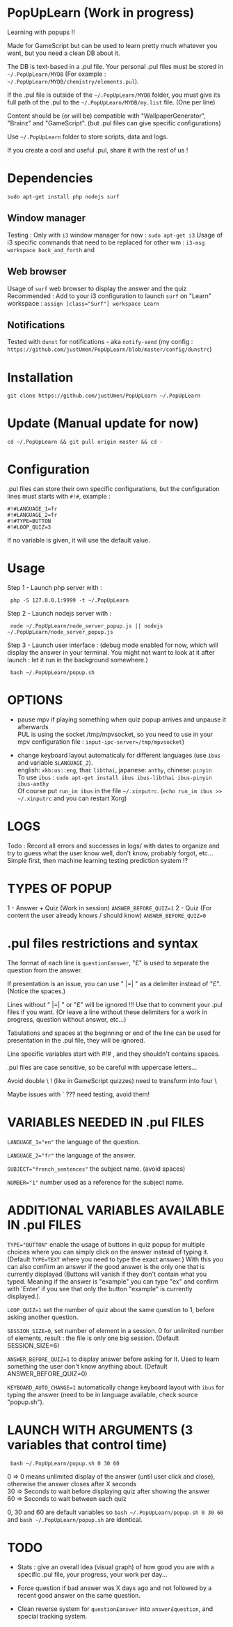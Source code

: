 # PopUpLearn (Work in progress)

Learning with popups !!  

Made for GameScript but can be used to learn pretty much whatever you want, but you need a clean DB about it.  

The DB is text-based in a .pul file. Your personal .pul files must be stored in `~/.PopUpLearn/MYDB` (For example : `~/.PopUpLearn/MYDB/chemistry/elements.pul`).  

If the .pul file is outside of the `~/.PopUpLearn/MYDB` folder, you must give its full path of the .pul to the `~/.PopUpLearn/MYDB/my.list` file. (One per line)  

Content should be (or will be) compatible with "WallpaperGenerator", "Brainz" and "GameScript". (but .pul files can give specific configurations)  

Use `~/.PopUpLearn` folder to store scripts, data and logs.  

If you create a cool and useful .pul, share it with the rest of us !  

# Dependencies

    sudo apt-get install php nodejs surf

## Window manager

Testing : Only with `i3` window manager for now : `sudo apt-get i3`
Usage of i3 specific commands that need to be replaced for other wm : `i3-msg workspace back_and_forth` and  

## Web browser  

Usage of `surf` web browser to display the answer and the quiz  
Recommended : Add to your i3 configuration to launch `surf` on "Learn" workspace : `assign [class="Surf"] workspace Learn`

## Notifications  

Tested with `dunst` for notifications - aka `notify-send` (my config : `https://github.com/justUmen/PopUpLearn/blob/master/config/dunstrc`)  

# Installation

    git clone https://github.com/justUmen/PopUpLearn ~/.PopUpLearn

# Update (Manual update for now)

	cd ~/.PopUpLearn && git pull origin master && cd -

# Configuration

.pul files can store their own specific configurations, but the configuration lines must starts with `#!#`, example :  

    #!#LANGUAGE_1=fr
    #!#LANGUAGE_2=fr
    #!#TYPE=BUTTON
    #!#LOOP_QUIZ=3

If no variable is given, it will use the default value.  

# Usage

Step 1 - Launch php server with :  

     php -S 127.0.0.1:9999 -t ~/.PopUpLearn

Step 2 - Launch nodejs server with :  

     node ~/.PopUpLearn/node_server_popup.js || nodejs ~/.PopUpLearn/node_server_popup.js

Step 3 - Launch user interface : (debug mode enabled for now, which will display the answer in your terminal. You might not want to look at it after launch : let it run in the background somewhere.)  

     bash ~/.PopUpLearn/popup.sh

# OPTIONS

- pause mpv if playing something when quiz popup arrives and unpause it afterwards  
PUL is using the socket /tmp/mpvsocket, so you need to use in your mpv configuration file : `input-ipc-server=/tmp/mpvsocket`)  

- change keyboard layout automaticaly for different languages (use `ibus` and variable `$LANGUAGE_2`).  
english: `xkb:us::eng`, thai: `libthai`, japanese: `anthy`, chinese: `pinyin`  
To use `ibus` : `sudo apt-get install ibus ibus-libthai ibus-pinyin ibus-anthy`  
Of course put `run_im ibus` in the file `~/.xinputrc`.  (`echo run_im ibus >> ~/.xinputrc` and you can restart Xorg)  

# LOGS

Todo : Record all errors and successes in logs/ with dates to organize and try to guess what the user know well, don't know, probably forgot, etc...
Simple first, then machine learning testing prediction system !?  

# TYPES OF POPUP

1 - Answer + Quiz (Work in session) `ANSWER_BEFORE_QUIZ=1`
2 - Quiz (For content the user already knows / should know) `ANSWER_BEFORE_QUIZ=0`

# .pul files restrictions and syntax

The format of each line is `question£answer`, "£" is used to separate the question from the answer.  

If presentation is an issue, you can use " |=| " as a delimiter instead of "£". (Notice the spaces.)  

Lines without " |=| " or "£" will be ignored !!! Use that to comment your .pul files if you want. (Or leave a line without these delimiters for a work in progress, question without answer, etc...)  

Tabulations and spaces at the beginning or end of the line can be used for presentation in the .pul file, they will be ignored.  

Line specific variables start with #!# , and they shouldn't contains spaces.  

.pul files are case sensitive, so be careful with uppercase letters...  

Avoid double \ ! (like in GameScript quizzes) need to transform into four \  

Maybe issues with ` ??? need testing, avoid them!  

# VARIABLES NEEDED IN .pul FILES

`LANGUAGE_1="en"` the language of the question.  

`LANGUAGE_2="fr"` the language of the answer.  

`SUBJECT="french_sentences"` the subject name. (avoid spaces)  

`NUMBER="1"` number used as a reference for the subject name.  

# ADDITIONAL VARIABLES AVAILABLE IN .pul FILES

`TYPE="BUTTON"` enable the usage of buttons in quiz popup for multiple choices where you can simply click on the answer instead of typing it. (Default `TYPE=TEXT` where you need to type the exact answer.) With this you can also confirm an answer if the good answer is the only one that is currently displayed (Buttons will vanish if they don't contain what you typed. Meaning if the answer is "example" you can type "ex" and confirm with 'Enter' if you see that only the button "example" is currently displayed.).

`LOOP_QUIZ=1` set the number of quiz about the same question to 1, before asking another question.  

`SESSION_SIZE=0`, set number of element in a session. 0 for unlimited number of elements, result : the file is only one big session. (Default SESSION_SIZE=6)  

`ANSWER_BEFORE_QUIZ=1` to display answer before asking for it. Used to learn something the user don't know anything about. (Default ANSWER_BEFORE_QUIZ=0)  

`KEYBOARD_AUTO_CHANGE=1` automatically change keyboard layout with `ibus` for typing the answer (need to be in language available, check source "popup.sh").  

# LAUNCH WITH ARGUMENTS (3 variables that control time)

     bash ~/.PopUpLearn/popup.sh 0 30 60

0 => 0 means unlimited display of the answer (until user click and close), otherwise the answer closes after X seconds  
30 => Seconds to wait before displaying quiz after showing the answer  
60 => Seconds to wait between each quiz  

0, 30 and 60 are default variables so `bash ~/.PopUpLearn/popup.sh 0 30 60` and `bash ~/.PopUpLearn/popup.sh` are identical.

# TODO

- Stats : give an overall idea (visual graph) of how good you are with a specific .pul file, your progress, your work per day...  

- Force question if bad answer was X days ago and not followed by a recent good answer on the same question.  

- Clean reverse system for `question£answer` into `answer£question`, and special tracking system.  
